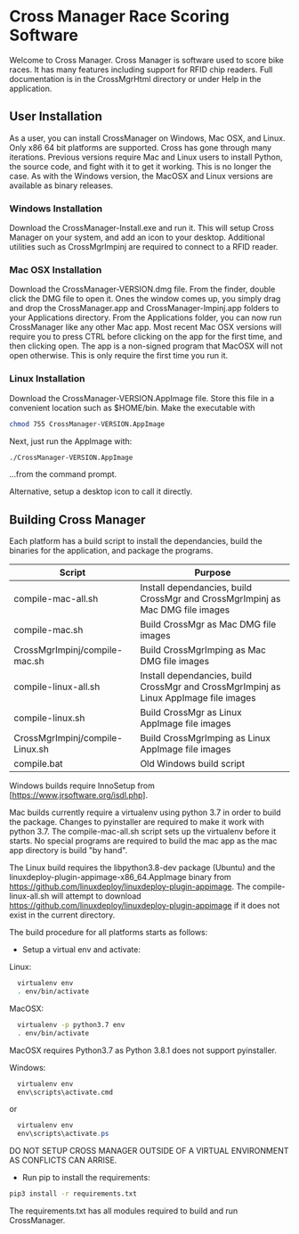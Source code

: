 # Cross Manager Race Scoring Software

Welcome to Cross Manager. Cross Manager is software used to score bike races. It has many features including support for RFID chip readers. Full documentation is in the CrossMgrHtml directory or under Help in the application.

## User Installation

As a user, you can install CrossManager on Windows, Mac OSX, and Linux. Only x86 64 bit platforms are supported. Cross has gone through many iterations. Previous versions require Mac and Linux users to install Python, the source code, and fight with it to get it working. This is no longer the case. As with the Windows version, the MacOSX and Linux versions are available as binary releases.

### Windows Installation

Download the CrossManager-Install.exe and run it. This will setup Cross Manager on your system, and add an icon to your desktop. Additional utilities such as CrossMgrImpinj are required to connect to a RFID reader.

### Mac OSX Installation

Download the CrossManager-VERSION.dmg file. From the finder, double click the DMG file to open it. Ones the window comes up, you simply drag and drop the CrossManager.app and CrossManager-Impinj.app folders to your Applications directory. From the Applications folder, you can now run CrossManager like any other Mac app. Most recent Mac OSX versions will require you to press CTRL before clicking on the app for the first time, and then clicking open. The app is a non-signed program that MacOSX will not open otherwise. This is only require the first time you run it.

### Linux Installation

Download the CrossManager-VERSION.AppImage file. Store this file in a convenient location such as $HOME/bin. Make the executable with

```bash
chmod 755 CrossManager-VERSION.AppImage
```

Next, just run the AppImage with:

```bash
./CrossManager-VERSION.AppImage
```

...from the command prompt.

Alternative, setup a desktop icon to call it directly.

## Building Cross Manager

Each platform has a build script to install the dependancies, build the binaries for the application, and package the programs.

| Script  | Purpose |
|---------|---------|
| compile-mac-all.sh | Install dependancies, build CrossMgr and CrossMgrImpinj as Mac DMG file images |
| compile-mac.sh | Build CrossMgr as Mac DMG file images |
| CrossMgrImpinj/compile-mac.sh | Build CrossMgrImping as Mac DMG file images |
| compile-linux-all.sh | Install dependancies, build CrossMgr and CrossMgrImpinj as Linux AppImage file images |
| compile-linux.sh | Build CrossMgr as Linux AppImage file images |
| CrossMgrImpinj/compile-Linux.sh | Build CrossMgrImping as Linux AppImage file images |
| compile.bat | Old Windows build script |

Windows builds require InnoSetup from [https://www.jrsoftware.org/isdl.php].

Mac builds currently require a virtualenv using python 3.7 in order to build the package. Changes to pyinstaller are required to make it work with python 3.7. The compile-mac-all.sh script sets up the virtualenv before it starts. No special programs are required to build the mac app as the mac app directory is build "by hand".

The Linux build requires the libpython3.8-dev package (Ubuntu) and the linuxdeploy-plugin-appimage-x86_64.AppImage binary from https://github.com/linuxdeploy/linuxdeploy-plugin-appimage. The compile-linux-all.sh will attempt to download https://github.com/linuxdeploy/linuxdeploy-plugin-appimage if it does not exist in the current directory.

The build procedure for all platforms starts as follows:

- Setup a virtual env and activate:

Linux:
```bash
  virtualenv env
  . env/bin/activate
```

MacOSX:
```bash
  virtualenv -p python3.7 env
  . env/bin/activate
```

MacOSX requires Python3.7 as Python 3.8.1 does not support pyinstaller.

Windows:
```cmd
  virtualenv env
  env\scripts\activate.cmd
```
or

```powershell
  virtualenv env
  env\scripts\activate.ps
```

DO NOT SETUP CROSS MANAGER OUTSIDE OF A VIRTUAL ENVIRONMENT AS CONFLICTS CAN ARRISE.

- Run pip to install the requirements:

```bash
pip3 install -r requirements.txt
```

The requirements.txt has all modules required to build and run CrossManager.




   
